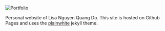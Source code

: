 ![Portfolio](https://nguyenlisa.github.io/assets/portfolio.png)

Personal website of Lisa Nguyen Quang Do.
This site is hosted on Github Pages and uses the [plainwhite](https://rubygems.org/gems/plainwhite) jekyll theme.
